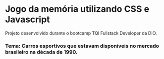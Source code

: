 # Jogo da memória utilizando CSS e Javascript

Projeto desenvolvido durante o bootcamp TQI Fullstack Developer da DIO.

### Tema: Carros esportivos que estavam disponíveis no mercado brasileiro na década de 1990.